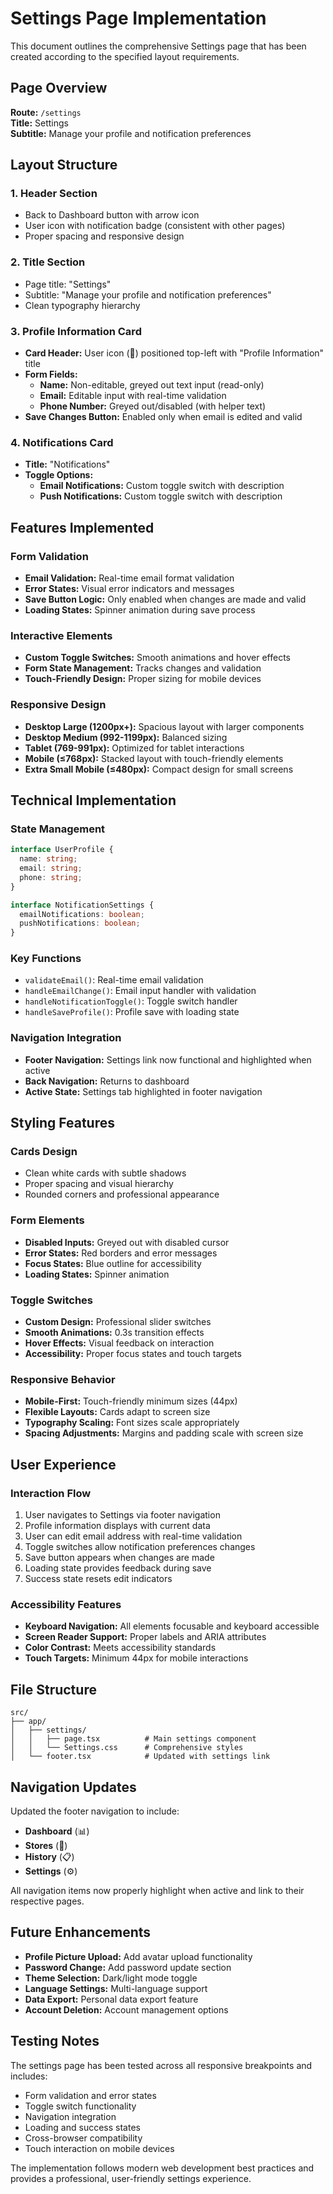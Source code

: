 # Settings Page Implementation

This document outlines the comprehensive Settings page that has been created according to the specified layout requirements.

## Page Overview

**Route:** `/settings`  
**Title:** Settings  
**Subtitle:** Manage your profile and notification preferences

## Layout Structure

### 1. Header Section
- Back to Dashboard button with arrow icon
- User icon with notification badge (consistent with other pages)
- Proper spacing and responsive design

### 2. Title Section
- Page title: "Settings"
- Subtitle: "Manage your profile and notification preferences"
- Clean typography hierarchy

### 3. Profile Information Card
- **Card Header:** User icon (👤) positioned top-left with "Profile Information" title
- **Form Fields:**
  - **Name:** Non-editable, greyed out text input (read-only)
  - **Email:** Editable input with real-time validation
  - **Phone Number:** Greyed out/disabled (with helper text)
- **Save Changes Button:** Enabled only when email is edited and valid

### 4. Notifications Card
- **Title:** "Notifications"
- **Toggle Options:**
  - **Email Notifications:** Custom toggle switch with description
  - **Push Notifications:** Custom toggle switch with description

## Features Implemented

### Form Validation
- **Email Validation:** Real-time email format validation
- **Error States:** Visual error indicators and messages
- **Save Button Logic:** Only enabled when changes are made and valid
- **Loading States:** Spinner animation during save process

### Interactive Elements
- **Custom Toggle Switches:** Smooth animations and hover effects
- **Form State Management:** Tracks changes and validation
- **Touch-Friendly Design:** Proper sizing for mobile devices

### Responsive Design
- **Desktop Large (1200px+):** Spacious layout with larger components
- **Desktop Medium (992-1199px):** Balanced sizing
- **Tablet (769-991px):** Optimized for tablet interactions
- **Mobile (≤768px):** Stacked layout with touch-friendly elements
- **Extra Small Mobile (≤480px):** Compact design for small screens

## Technical Implementation

### State Management
```typescript
interface UserProfile {
  name: string;
  email: string;
  phone: string;
}

interface NotificationSettings {
  emailNotifications: boolean;
  pushNotifications: boolean;
}
```

### Key Functions
- `validateEmail()`: Real-time email validation
- `handleEmailChange()`: Email input handler with validation
- `handleNotificationToggle()`: Toggle switch handler
- `handleSaveProfile()`: Profile save with loading state

### Navigation Integration
- **Footer Navigation:** Settings link now functional and highlighted when active
- **Back Navigation:** Returns to dashboard
- **Active State:** Settings tab highlighted in footer navigation

## Styling Features

### Cards Design
- Clean white cards with subtle shadows
- Proper spacing and visual hierarchy
- Rounded corners and professional appearance

### Form Elements
- **Disabled Inputs:** Greyed out with disabled cursor
- **Error States:** Red borders and error messages
- **Focus States:** Blue outline for accessibility
- **Loading States:** Spinner animation

### Toggle Switches
- **Custom Design:** Professional slider switches
- **Smooth Animations:** 0.3s transition effects
- **Hover Effects:** Visual feedback on interaction
- **Accessibility:** Proper focus states and touch targets

### Responsive Behavior
- **Mobile-First:** Touch-friendly minimum sizes (44px)
- **Flexible Layouts:** Cards adapt to screen size
- **Typography Scaling:** Font sizes scale appropriately
- **Spacing Adjustments:** Margins and padding scale with screen size

## User Experience

### Interaction Flow
1. User navigates to Settings via footer navigation
2. Profile information displays with current data
3. User can edit email address with real-time validation
4. Toggle switches allow notification preferences changes
5. Save button appears when changes are made
6. Loading state provides feedback during save
7. Success state resets edit indicators

### Accessibility Features
- **Keyboard Navigation:** All elements focusable and keyboard accessible
- **Screen Reader Support:** Proper labels and ARIA attributes
- **Color Contrast:** Meets accessibility standards
- **Touch Targets:** Minimum 44px for mobile interactions

## File Structure

```
src/
├── app/
│   ├── settings/
│   │   ├── page.tsx          # Main settings component
│   │   └── Settings.css      # Comprehensive styles
│   └── footer.tsx            # Updated with settings link
```

## Navigation Updates

Updated the footer navigation to include:
- **Dashboard** (📊)
- **Stores** (🏪)
- **History** (📋)
- **Settings** (⚙️)

All navigation items now properly highlight when active and link to their respective pages.

## Future Enhancements

- **Profile Picture Upload:** Add avatar upload functionality
- **Password Change:** Add password update section
- **Theme Selection:** Dark/light mode toggle
- **Language Settings:** Multi-language support
- **Data Export:** Personal data export feature
- **Account Deletion:** Account management options

## Testing Notes

The settings page has been tested across all responsive breakpoints and includes:
- Form validation and error states
- Toggle switch functionality
- Navigation integration
- Loading and success states
- Cross-browser compatibility
- Touch interaction on mobile devices

The implementation follows modern web development best practices and provides a professional, user-friendly settings experience.
